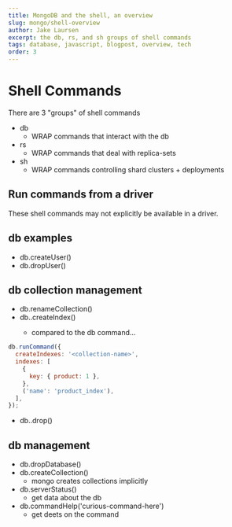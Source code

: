 ```yaml
---
title: MongoDB and the shell, an overview
slug: mongo/shell-overview
author: Jake Laursen
excerpt: the db, rs, and sh groups of shell commands
tags: database, javascript, blogpost, overview, tech
order: 3
---
```


# Shell Commands

There are 3 "groups" of shell commands

- db
  - WRAP commands that interact with the db
- rs
  - WRAP commands that deal with replica-sets
- sh
  - WRAP commands controlling shard clusters + deployments

## Run commands from a driver

These shell commands may not explicitly be available in a driver.

## db examples

- db.createUser()
- db.dropUser()

## db collection management

- db.renameCollection()
- db.<collection-name>.createIndex()
  - compared to the db command...

```js
db.runCommand({
  createIndexes: '<collection-name>',
  indexes: [
    {
      key: { product: 1 },
    },
    ('name': 'product_index'),
  ],
});
```

- db.<collection-name>.drop()

## db management

- db.dropDatabase()
- db.createCollection()
  - mongo creates collections implicitly
- db.serverStatus()
  - get data about the db
- db.commandHelp('curious-command-here')
  - get deets on the command
